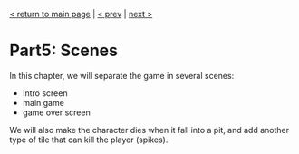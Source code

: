 [< return to main page](https://github.com/cstoquer/platformerTutorial) | [< prev](https://github.com/cstoquer/platformerTutorial/tree/master/src/part4_animations) | [next >](https://github.com/cstoquer/platformerTutorial/tree/master/src/part6_entities)
# Part5: Scenes

In this chapter, we will separate the game in several scenes:
- intro screen
- main game
- game over screen

We will also make the character dies when it fall into a pit, and add another type of tile that can kill the player (spikes).

